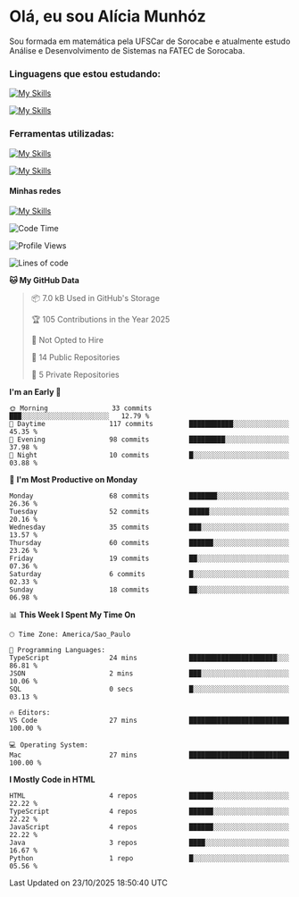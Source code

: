 # Olá, eu sou Alícia Munhóz

<p>Sou formada em matemática pela UFSCar de Sorocabe e atualmente estudo Análise e Desenvolvimento de Sistemas na FATEC de Sorocaba.</p>

### Linguagens que estou estudando:

[![My Skills](https://skillicons.dev/icons?i=js,ts,html,css)](https://skillicons.dev)


[![My Skills](https://skillicons.dev/icons?i=nodejs,java,py,latex)](https://skillicons.dev)

### Ferramentas utilizadas:

[![My Skills](https://skillicons.dev/icons?i=vscode,discord,figma,git)](https://skillicons.dev)

[![My Skills](https://skillicons.dev/icons?i=github,gmail,mongodb,sublime)](https://skillicons.dev)

#### Minhas redes
[![My Skills](https://skillicons.dev/icons?i=linkedin)](https://www.linkedin.com/in/aliciamunhozfrancodecamargo/)

<!--START_SECTION:waka-->
![Code Time](http://img.shields.io/badge/Code%20Time-302%20hrs%2015%20mins-blue)

![Profile Views](http://img.shields.io/badge/Profile%20Views-0-blue)

![Lines of code](https://img.shields.io/badge/From%20Hello%20World%20I%27ve%20Written-94.9%20thousand%20lines%20of%20code-blue)

**🐱 My GitHub Data** 

> 📦 7.0 kB Used in GitHub's Storage 
 > 
> 🏆 105 Contributions in the Year 2025
 > 
> 🚫 Not Opted to Hire
 > 
> 📜 14 Public Repositories 
 > 
> 🔑 5 Private Repositories 
 > 
**I'm an Early 🐤** 

```text
🌞 Morning                33 commits          ███░░░░░░░░░░░░░░░░░░░░░░   12.79 % 
🌆 Daytime                117 commits         ███████████░░░░░░░░░░░░░░   45.35 % 
🌃 Evening                98 commits          █████████░░░░░░░░░░░░░░░░   37.98 % 
🌙 Night                  10 commits          █░░░░░░░░░░░░░░░░░░░░░░░░   03.88 % 
```
📅 **I'm Most Productive on Monday** 

```text
Monday                   68 commits          ███████░░░░░░░░░░░░░░░░░░   26.36 % 
Tuesday                  52 commits          █████░░░░░░░░░░░░░░░░░░░░   20.16 % 
Wednesday                35 commits          ███░░░░░░░░░░░░░░░░░░░░░░   13.57 % 
Thursday                 60 commits          ██████░░░░░░░░░░░░░░░░░░░   23.26 % 
Friday                   19 commits          ██░░░░░░░░░░░░░░░░░░░░░░░   07.36 % 
Saturday                 6 commits           █░░░░░░░░░░░░░░░░░░░░░░░░   02.33 % 
Sunday                   18 commits          ██░░░░░░░░░░░░░░░░░░░░░░░   06.98 % 
```


📊 **This Week I Spent My Time On** 

```text
🕑︎ Time Zone: America/Sao_Paulo

💬 Programming Languages: 
TypeScript               24 mins             ██████████████████████░░░   86.81 % 
JSON                     2 mins              ███░░░░░░░░░░░░░░░░░░░░░░   10.06 % 
SQL                      0 secs              █░░░░░░░░░░░░░░░░░░░░░░░░   03.13 % 

🔥 Editors: 
VS Code                  27 mins             █████████████████████████   100.00 % 

💻 Operating System: 
Mac                      27 mins             █████████████████████████   100.00 % 
```

**I Mostly Code in HTML** 

```text
HTML                     4 repos             ██████░░░░░░░░░░░░░░░░░░░   22.22 % 
TypeScript               4 repos             ██████░░░░░░░░░░░░░░░░░░░   22.22 % 
JavaScript               4 repos             ██████░░░░░░░░░░░░░░░░░░░   22.22 % 
Java                     3 repos             ████░░░░░░░░░░░░░░░░░░░░░   16.67 % 
Python                   1 repo              █░░░░░░░░░░░░░░░░░░░░░░░░   05.56 % 
```




 Last Updated on 23/10/2025 18:50:40 UTC
<!--END_SECTION:waka-->
